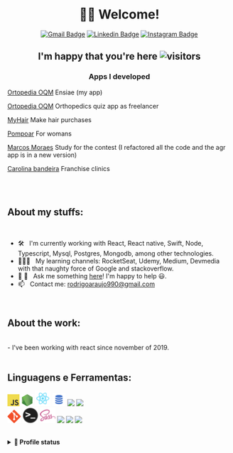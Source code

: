 <span align="center">

# 👋🏽 Welcome!

[![Gmail Badge](https://img.shields.io/badge/Gmail-D14836?style=for-the-badge&logo=gmail&logoColor=white)](rodrigoaraujo@gmail.com)
[![Linkedin Badge](https://img.shields.io/badge/LinkedIn-0077B5?style=for-the-badge&logo=linkedin&logoColor=white)](https://www.linkedin.com/in/rodrigo-g-araujo/)
[![Instagram Badge](https://img.shields.io/badge/Instagram-E4405F?style=for-the-badge&logo=instagram&logoColor=white)](https://www.instagram.com/rodrigogomes_araujo/)
</span>

## I'm happy that you're here  ![visitors](https://visitor-badge.glitch.me/badge?page_id=rodrigogaraujo)

### Apps I developed
<p align="left">
 <a href="https://play.google.com/store/apps/details?id=app.ensinae" target="_blank">Ortopedia OQM</a>
 Ensiae (my app)
</p>
<p align="left">
 <a href="https://play.google.com/store/apps/details?id=com.apportopedia" target="_blank">Ortopedia OQM</a>
 Orthopedics quiz app as freelancer
</p>
<p align="left">
 <a href="https://play.google.com/store/apps/details?id=com.myhairapp" target="_blank">MyHair</a> Make hair purchases
</p>
<p align="left">
 <a href="https://play.google.com/store/apps/details?id=com.pompuarapp" target="_blank">Pompoar</a> For womans
</p>
<p align="left">
 <a href="https://play.google.com/store/apps/details?id=com.marcosmoraes" target="_blank">Marcos Moraes</a> Study for the contest (I refactored all the code and the agr app is in a new version)
</p>
<p align="left">
 <a href="https://play.google.com/store/apps/details?id=com.carolina_bandeira_pacientes" target="_blank">Carolina bandeira</a> Franchise clinics
</p>
<br />

<br />

<span align="left">

## About my stuffs:

<br />

- 🛠 &nbsp; I'm currently working with React, React native, Swift, Node, Typescript, Mysql, Postgres, Mongodb, among other technologies.<br />
- 👦🏽‍💻 &nbsp; My learning channels: RocketSeat, Udemy, Medium, Devmedia with that naughty force of Google and stackoverflow.<br/>
- 💬 💌 &nbsp; Ask me something [here](https://github.com/rodrigogaraujo/rodrigogaraujo/issues/1)! I'm happy to help 😃.<br/>
- 📫 &nbsp; Contact me: rodrigoaraujo990@gmail.com

<br />

## About the work:

<br />
- I've been working with react since november of 2019. <br />

<br />

## Linguagens e Ferramentas:

<code><img height="27" src="https://raw.githubusercontent.com/github/explore/80688e429a7d4ef2fca1e82350fe8e3517d3494d/topics/javascript/javascript.png" alt="javascript"></code>
<code><img height="27" src="https://raw.githubusercontent.com/github/explore/80688e429a7d4ef2fca1e82350fe8e3517d3494d/topics/nodejs/nodejs.png" alt="nodejs"></code>
<code><img height="35" src="https://raw.githubusercontent.com/github/explore/80688e429a7d4ef2fca1e82350fe8e3517d3494d/topics/react/react.png" alt="react"></code>
<code><img height="30" src="https://raw.githubusercontent.com/github/explore/80688e429a7d4ef2fca1e82350fe8e3517d3494d/topics/sql/sql.png" alt="sql"></code>
<code><img src="https://img.icons8.com/windows/32/000000/figma.png"/></code>
<code><img height="35" src="https://img.icons8.com/dusk/64/000000/docker.png"/></code><br />
<code><img height="30" src="https://raw.githubusercontent.com/devicons/devicon/master/icons/git/git-original.svg" alt="git"></code>
<code><img height="35" src="https://raw.githubusercontent.com/github/explore/80688e429a7d4ef2fca1e82350fe8e3517d3494d/topics/terminal/terminal.png" alt="terminal"></code>
<code><img height="35" src="https://raw.githubusercontent.com/github/explore/80688e429a7d4ef2fca1e82350fe8e3517d3494d/topics/sass/sass.png" alt="sass"></code>
<code><img height="35" src="https://img.icons8.com/color/48/000000/bootstrap.png"/></code>
<code><img height="35" src="https://img.icons8.com/ios-filled/50/000000/github.png"/></code>
<code><img height="35" src="https://img.icons8.com/color/48/000000/typescript.png"/></code>

<br />

<details>
  <br />
    <summary><strong>🌟 Profile status</strong></summary>
    <ul>
        <li> <img width="400" src="https://github-readme-stats.vercel.app/api?username=rodrigogaraujo&show_icons=true&theme=tokyonight&line_height=27" alt="ProfileStatus"></li>
        <li> <img width="300" src="https://github-readme-stats.vercel.app/api/top-langs/?username=rodrigogaraujo&hide=css,java,html&theme=tokyonight" alt="LanguageStatus"> </li>
    </ul>
</details>


